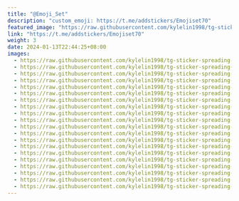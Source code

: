 ```yaml
---
title: "@Emoji_Set"
description: "custom_emoji: https://t.me/addstickers/Emojiset70"
featured_image: "https://raw.githubusercontent.com/kylelin1998/tg-sticker-spreading-worldwide-images/main/img/9782072c-3630-4934-98dd-95c392fd55c9.jpg"
link: "https://t.me/addstickers/Emojiset70"
weight: 3
date: 2024-01-13T22:44:25+08:00
images:
  - https://raw.githubusercontent.com/kylelin1998/tg-sticker-spreading-worldwide-images/main/img/9782072c-3630-4934-98dd-95c392fd55c9.jpg
  - https://raw.githubusercontent.com/kylelin1998/tg-sticker-spreading-worldwide-images/main/img/659e2be7-bed5-4f1c-ab04-1cc4d71dd6b3.jpg
  - https://raw.githubusercontent.com/kylelin1998/tg-sticker-spreading-worldwide-images/main/img/1dd54991-a591-4d89-8829-2967e4212572.jpg
  - https://raw.githubusercontent.com/kylelin1998/tg-sticker-spreading-worldwide-images/main/img/c3604c9b-8180-49e5-b703-4e3dd5dec7b9.jpg
  - https://raw.githubusercontent.com/kylelin1998/tg-sticker-spreading-worldwide-images/main/img/ebd6ef0a-f6fe-4271-a854-96bd281c439d.jpg
  - https://raw.githubusercontent.com/kylelin1998/tg-sticker-spreading-worldwide-images/main/img/31990eab-e5d8-414b-a7f0-0a930619ef38.jpg
  - https://raw.githubusercontent.com/kylelin1998/tg-sticker-spreading-worldwide-images/main/img/250ab8f7-6460-441f-b7cf-ed0bc35dcc5a.jpg
  - https://raw.githubusercontent.com/kylelin1998/tg-sticker-spreading-worldwide-images/main/img/835ed66e-4c5f-4fa0-aba9-7f004158d7d0.jpg
  - https://raw.githubusercontent.com/kylelin1998/tg-sticker-spreading-worldwide-images/main/img/db5ef445-b152-4b6b-9339-dfaa509435df.jpg
  - https://raw.githubusercontent.com/kylelin1998/tg-sticker-spreading-worldwide-images/main/img/089643aa-3a3d-4513-969a-0e99be4e0c6c.jpg
  - https://raw.githubusercontent.com/kylelin1998/tg-sticker-spreading-worldwide-images/main/img/56e6d20f-1876-4614-bd7d-d6d547cbb2bc.jpg
  - https://raw.githubusercontent.com/kylelin1998/tg-sticker-spreading-worldwide-images/main/img/f5127eb9-11aa-4119-8da5-92d6c4e30984.jpg
  - https://raw.githubusercontent.com/kylelin1998/tg-sticker-spreading-worldwide-images/main/img/cc8340b2-12db-436d-a796-88466c38dd74.jpg
  - https://raw.githubusercontent.com/kylelin1998/tg-sticker-spreading-worldwide-images/main/img/ae0d1954-84ba-4f57-a052-001371d2056d.jpg
  - https://raw.githubusercontent.com/kylelin1998/tg-sticker-spreading-worldwide-images/main/img/ca59e786-22a9-410b-ad79-fc5a635b22cc.jpg
  - https://raw.githubusercontent.com/kylelin1998/tg-sticker-spreading-worldwide-images/main/img/3727b286-454e-4b9b-a71f-0f48f5637e80.jpg
  - https://raw.githubusercontent.com/kylelin1998/tg-sticker-spreading-worldwide-images/main/img/a1479cba-805a-4ec4-846e-841a4026b6d4.jpg
  - https://raw.githubusercontent.com/kylelin1998/tg-sticker-spreading-worldwide-images/main/img/2ea2a1ef-12e4-4960-b027-88c368c450fa.jpg
  - https://raw.githubusercontent.com/kylelin1998/tg-sticker-spreading-worldwide-images/main/img/ff79b8c4-f5eb-419e-b162-e9d534d79a05.jpg
  - https://raw.githubusercontent.com/kylelin1998/tg-sticker-spreading-worldwide-images/main/img/e482eae7-f58e-4ac2-b4df-1b4144e399d9.jpg
---
```

